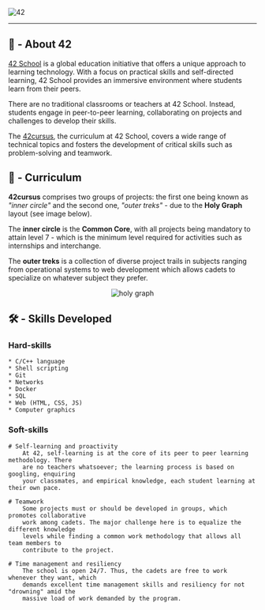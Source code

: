 ![42](https://github.com/kichkiro/42_cursus/blob/assets/42_logo.jpg?raw=true)

---
## 🌌 - About 42

[42 School](https://www.42network.org/) is a global education initiative that offers a unique approach to learning technology. With a focus on practical skills and self-directed learning, 42 School provides an immersive environment where students learn from their peers.

There are no traditional classrooms or teachers at 42 School. Instead, students engage in peer-to-peer learning, collaborating on projects and challenges to develop their skills.

The [42cursus](42cursus), the curriculum at 42 School, covers a wide range of technical topics and fosters the development of critical skills such as problem-solving and teamwork.

## 📖 - Curriculum

**42cursus** comprises two groups of projects: the first one being known as _"inner circle"_ and the second one, _"outer treks"_ - due to the **Holy Graph** layout (see image below).

The **inner circle** is the __Common Core__, with all projects being mandatory to attain level 7 - which is the minimum level required for activities such as internships and interchange.

The **outer treks** is a collection of diverse project trails in subjects ranging from operational systems to web development which allows cadets to specialize on whatever subject they prefer.

<div align="center">
	
![holy graph](https://github.com/kichkiro/42_cursus/blob/assets/holy_graph.png?raw=true)
	
</div>

## 🛠️ - Skills Developed

### Hard-skills

	* C/C++ language
	* Shell scripting
	* Git
	* Networks
	* Docker
	* SQL
	* Web (HTML, CSS, JS)
	* Computer graphics

### Soft-skills

	# Self-learning and proactivity
		At 42, self-learning is at the core of its peer to peer learning methodology. There
		are no teachers whatsoever; the learning process is based on googling, enquiring
		your classmates, and empirical knowledge, each student learning at their own pace.

	# Teamwork
		Some projects must or should be developed in groups, which promotes collaborative
		work among cadets. The major challenge here is to equalize the different knowledge
		levels while finding a common work methodology that allows all team members to
		contribute to the project.

	# Time management and resiliency
		The school is open 24/7. Thus, the cadets are free to work whenever they want, which
		demands excellent time management skills and resiliency for not "drowning" amid the
		massive load of work demanded by the program.
